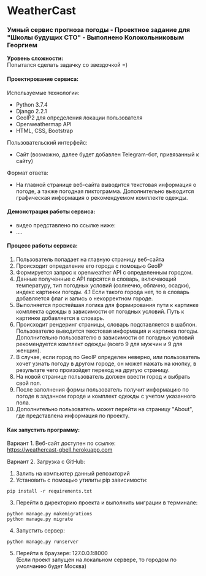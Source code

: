 # WeatherCast
### Умный сервис прогноза погоды - Проектное задание для "Школы будущих CTO" - Выполнено Колокольниковым Георгием
__Уровень сложности:__  
Попытался сделать задачку со звездочкой =)

#### Проектирование сервиса:
Используемые технологии:  
- Python 3.7.4
- Django 2.2.1
- GeoIP2 для определения локации пользователя
- Openweathermap API
- HTML, CSS, Bootstrap

Пользовательский интерфейс:  
- Сайт (возможно, далее будет добавлен Telegram-бот, привязанный к сайту)  

Формат ответа:   
- На главной странице веб-сайта выводится текстовая информация о погоде, а также погодная пиктограмма. Дополнительно выводится графическая информация о рекомендуемом комплекте одежды.

#### Демонстрация работы сервиса:
- видео представлено по ссылке ниже:
- ....

#### Процесс работы сервиса:
1. Пользователь попадает на главную страницу веб-сайта
2. Происходит определение его города с помощью GeoIP
3. Формируется запрос к openweather API с определенным городом.
4. Данные полученные с API парсятся в словарь, включающий температуру, тип погодных условий (солнечно, облачно, осадки), индекс картинки погоды. 
4.1 Если такого города нет, то в словарь добавляется флаг и запись о некорректном городе.
5. Выполняется простейшая логика для формирования пути к картинке комплекта одежды в зависимости от погодных условий. Путь к картинке добавляется в словарь.
6. Происходит рендеринг страницы, словарь подставляется в шаблон. Пользователю выводится текстовая информация и картинка погоды. Дополнительно пользователю в зависимости от погодных условий рекомендуется комплект одежды (всего 9 для мужчин и 9 для женщин). 
7. В случае, если город по GeoIP определен неверно, или пользователь хочет узнать погоду в другом городе, он может нажать на кнопку, в результате чего произойдет переход на другую страницу. 
8. На новой странице пользователь должен ввести город и выбрать свой пол. 
9. После заполнения формы пользователь получит информацию по погоде в заданном городе и комплект одежды с учетом указанного пола.
10. Дополнительно пользователь может перейти на страницу "About", где представлена информация по проекту.

#### Как запустить программу:
Вариант 1. Веб-сайт доступен по ссылке:   
https://weathercast-gbell.herokuapp.com 

Вариант 2. Загрузка с GitHub:  
1. Залить на компьютер данный репозиторий
2. Установить с помощью утилиты pip зависимости:
```
pip install -r requirements.txt
```
3. Перейти в директорию проекта и выполнить миграции в терминале:
```
python manage.py makemigrations
python manage.py migrate
```
4. Запустить сервер:
```
python manage.py runserver
```
5. Перейти в браузере: 127.0.0.1:8000  
(Если проект запущен на локальном сервере, то городом по умолчанию будет Москва)
